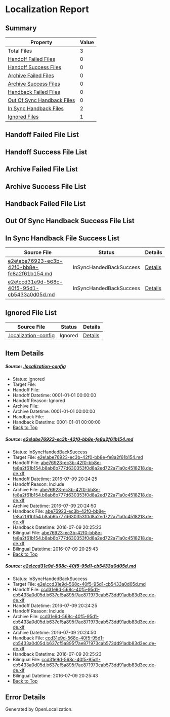# <a name='report-top'></a> Localization Report

## Summary
 Property | Value 
 -------- | ----- 
 Total Files | 3
[ Handoff Failed Files ](#handoff-failed-list)| 0
[ Handoff Success Files ](#handoff-success-list)| 0
[ Archive Failed Files ](#archive-failed-list)| 0
[ Archive Success Files ](#archive-success-list)| 0
[ Handback Failed Files ](#handback-failed-list)| 0
[ Out Of Sync Handback Files ](#outofsync-handback-success-list)| 0
[ In Sync Handback Files ](#insync-handback-success-list)| 2
[ Ignored Files ](#ignored-list)| 1

## <a name='handoff-failed-list'></a> Handoff Failed File List

## <a name='handoff-success-list'></a> Handoff Success File List

## <a name='archive-failed-list'></a> Archive Failed File List

## <a name='archive-success-list'></a> Archive Success File List

## <a name='handback-failed-list'></a> Handback Failed File List

## <a name='outofsync-handback-success-list'></a> Out Of Sync Handback Success File List

## <a name='insync-handback-success-list'></a> In Sync Handback File Success List
 Source File | Status | Details 
 ----------- | ------ | ------- 
 [e2e\abe76923-ec3b-42f0-bb8e-fe8a2f61b154.md](https://github.com/OpenLocalizationTestOrg/oltest/blob/9dc1daac74f5a6701ed752783bbf736014e2c825/e2e/abe76923-ec3b-42f0-bb8e-fe8a2f61b154.md) | InSyncHandedBackSuccess | [Details](#fd9fc7aaf343ffb119ed636185ca17cbea5c29ac1)
 [e2e\ccd31e9d-568c-40f5-95d1-cb5433a0d05d.md](https://github.com/OpenLocalizationTestOrg/oltest/blob/9dc1daac74f5a6701ed752783bbf736014e2c825/e2e/ccd31e9d-568c-40f5-95d1-cb5433a0d05d.md) | InSyncHandedBackSuccess | [Details](#72b5ec23f218b308654bff3fbc3d9aedcd441ad42)

## <a name='ignored-list'></a> Ignored File List
 Source File | Status | Details 
 ----------- | ------ | ------- 
 [.localization-config](https://github.com/OpenLocalizationTestOrg/oltest/blob/9dc1daac74f5a6701ed752783bbf736014e2c825/.localization-config) | Ignored | [Details](#3d4f252ac210baf56311d7e97dcc2db10974dbd20)

## Item Details
##### <a name='3d4f252ac210baf56311d7e97dcc2db10974dbd20'></a> Source: [.localization-config](https://github.com/OpenLocalizationTestOrg/oltest/blob/9dc1daac74f5a6701ed752783bbf736014e2c825/.localization-config)
* Status: Ignored
* Target File: 
* Handoff File: 
* Handoff Datetime: 0001-01-01 00:00:00
* Handoff Reason: Ignored
* Archive File: 
* Archive Datetime: 0001-01-01 00:00:00
* Handback File: 
* Handback Datetime: 0001-01-01 00:00:00
* [Back to Top](#report-top)

##### <a name='fd9fc7aaf343ffb119ed636185ca17cbea5c29ac1'></a> Source: [e2e\abe76923-ec3b-42f0-bb8e-fe8a2f61b154.md](https://github.com/OpenLocalizationTestOrg/oltest/blob/9dc1daac74f5a6701ed752783bbf736014e2c825/e2e/abe76923-ec3b-42f0-bb8e-fe8a2f61b154.md)
* Status: InSyncHandedBackSuccess
* Target File: [e2e\abe76923-ec3b-42f0-bb8e-fe8a2f61b154.md](https://github.com/OpenLocalizationTestOrg/oltest-dede-fly/blob/c307b125de101764f28f869b31f452310afa2933/e2e/abe76923-ec3b-42f0-bb8e-fe8a2f61b154.md)
* Handoff File: [abe76923-ec3b-42f0-bb8e-fe8a2f61b154.b8ab6b777d630353f0d8a2ed722a71a0c4518218.de-de.xlf](https://github.com/OpenLocalizationTestOrg/olhandoff-e2e/blob/a7b94e260011f483f1ae31991d6ba626a41f0d67/ol-handoff/OpenLocalizationTestOrg/oltest-dede-fly/ci/ht/abe76923-ec3b-42f0-bb8e-fe8a2f61b154.b8ab6b777d630353f0d8a2ed722a71a0c4518218.de-de.xlf)
* Handoff Datetime: 2016-07-09 20:24:25
* Handoff Reason: Include
* Archive File: [abe76923-ec3b-42f0-bb8e-fe8a2f61b154.b8ab6b777d630353f0d8a2ed722a71a0c4518218.de-de.xlf](https://github.com/OpenLocalizationTestOrg/olhandoff-e2e/blob/e7ac4cd24e55f0fe1586dc54d685e97c976485be/ol-archive/OpenLocalizationTestOrg/oltest-dede-fly/ci/ht/abe76923-ec3b-42f0-bb8e-fe8a2f61b154.b8ab6b777d630353f0d8a2ed722a71a0c4518218.de-de.xlf)
* Archive Datetime: 2016-07-09 20:24:50
* Handback File: [abe76923-ec3b-42f0-bb8e-fe8a2f61b154.b8ab6b777d630353f0d8a2ed722a71a0c4518218.de-de.xlf](https://github.com/OpenLocalizationTestOrg/olhandback-e2e/blob/f214c8ab056f374a229634bfb17eaac71b6c8a30/ol-handback/OpenLocalizationTestOrg/oltest-dede-fly/ci/ht/abe76923-ec3b-42f0-bb8e-fe8a2f61b154.b8ab6b777d630353f0d8a2ed722a71a0c4518218.de-de.xlf)
* Handback Datetime: 2016-07-09 20:25:23
* Bilingual File: [abe76923-ec3b-42f0-bb8e-fe8a2f61b154.b8ab6b777d630353f0d8a2ed722a71a0c4518218.de-de.xlf](https://github.com/OpenLocalizationTestOrg/olhandback-e2e/blob/f214c8ab056f374a229634bfb17eaac71b6c8a30/ol-handback/OpenLocalizationTestOrg/oltest-dede-fly/ci/ht/abe76923-ec3b-42f0-bb8e-fe8a2f61b154.b8ab6b777d630353f0d8a2ed722a71a0c4518218.de-de.xlf)
* Bilingual Datetime: 2016-07-09 20:25:43
* [Back to Top](#report-top)

##### <a name='72b5ec23f218b308654bff3fbc3d9aedcd441ad42'></a> Source: [e2e\ccd31e9d-568c-40f5-95d1-cb5433a0d05d.md](https://github.com/OpenLocalizationTestOrg/oltest/blob/9dc1daac74f5a6701ed752783bbf736014e2c825/e2e/ccd31e9d-568c-40f5-95d1-cb5433a0d05d.md)
* Status: InSyncHandedBackSuccess
* Target File: [e2e\ccd31e9d-568c-40f5-95d1-cb5433a0d05d.md](https://github.com/OpenLocalizationTestOrg/oltest-dede-fly/blob/c307b125de101764f28f869b31f452310afa2933/e2e/ccd31e9d-568c-40f5-95d1-cb5433a0d05d.md)
* Handoff File: [ccd31e9d-568c-40f5-95d1-cb5433a0d05d.b637cf5a895f7ae871973cab573dd91adb83d3ec.de-de.xlf](https://github.com/OpenLocalizationTestOrg/olhandoff-e2e/blob/a7b94e260011f483f1ae31991d6ba626a41f0d67/ol-handoff/OpenLocalizationTestOrg/oltest-dede-fly/ci/ht/ccd31e9d-568c-40f5-95d1-cb5433a0d05d.b637cf5a895f7ae871973cab573dd91adb83d3ec.de-de.xlf)
* Handoff Datetime: 2016-07-09 20:24:25
* Handoff Reason: Include
* Archive File: [ccd31e9d-568c-40f5-95d1-cb5433a0d05d.b637cf5a895f7ae871973cab573dd91adb83d3ec.de-de.xlf](https://github.com/OpenLocalizationTestOrg/olhandoff-e2e/blob/e7ac4cd24e55f0fe1586dc54d685e97c976485be/ol-archive/OpenLocalizationTestOrg/oltest-dede-fly/ci/ht/ccd31e9d-568c-40f5-95d1-cb5433a0d05d.b637cf5a895f7ae871973cab573dd91adb83d3ec.de-de.xlf)
* Archive Datetime: 2016-07-09 20:24:50
* Handback File: [ccd31e9d-568c-40f5-95d1-cb5433a0d05d.b637cf5a895f7ae871973cab573dd91adb83d3ec.de-de.xlf](https://github.com/OpenLocalizationTestOrg/olhandback-e2e/blob/f214c8ab056f374a229634bfb17eaac71b6c8a30/ol-handback/OpenLocalizationTestOrg/oltest-dede-fly/ci/ht/ccd31e9d-568c-40f5-95d1-cb5433a0d05d.b637cf5a895f7ae871973cab573dd91adb83d3ec.de-de.xlf)
* Handback Datetime: 2016-07-09 20:25:23
* Bilingual File: [ccd31e9d-568c-40f5-95d1-cb5433a0d05d.b637cf5a895f7ae871973cab573dd91adb83d3ec.de-de.xlf](https://github.com/OpenLocalizationTestOrg/olhandback-e2e/blob/f214c8ab056f374a229634bfb17eaac71b6c8a30/ol-handback/OpenLocalizationTestOrg/oltest-dede-fly/ci/ht/ccd31e9d-568c-40f5-95d1-cb5433a0d05d.b637cf5a895f7ae871973cab573dd91adb83d3ec.de-de.xlf)
* Bilingual Datetime: 2016-07-09 20:25:43
* [Back to Top](#report-top)


## Error Details

Generated by OpenLocalization.
